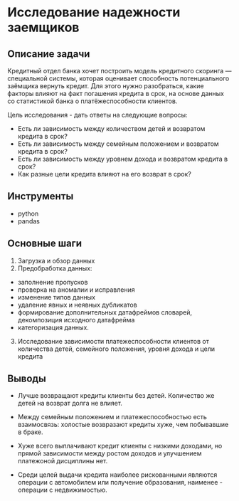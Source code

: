 # Исследование надежности заемщиков
## Описание задачи
Кредитный отдел банка хочет построить модель кредитного скоринга — специальной системы, которая оценивает способность потенциального заёмщика вернуть кредит. Для этого нужно разобраться, какие факторы влияют на факт погашения кредита в срок, на основе данных со статистикой банка о платёжеспособности клиентов.

Цель исследования - дать ответы на следующие вопросы:
* Есть ли зависимость между количеством детей и возвратом кредита в срок?
* Есть ли зависимость между семейным положением и возвратом кредита в срок?
* Есть ли зависимость между уровнем дохода и возвратом кредита в срок?
* Как разные цели кредита влияют на его возврат в срок?

## Инструменты
* python
* pandas
## Основные шаги
1. Загрузка и обзор данных
2. Предобработка данных: 
- заполнение пропусков
- проверка на аномалии и исправления
- изменение типов данных
- удаление явных и неявных дубликатов
- формирование дополнительных датафреймов словарей, декомпозиция исходного датафрейма
- категоризация данных.
3. Исследование зависимости платежеспособности клиентов от количества детей, семейного положения, уровня дохода и цели кредита
## Выводы
* Лучше возвращают кредиты клиенты без детей. Количество же детей на возврат долга не влияет.

* Между семейным положением и платежеспособностью есть взаимосвязь: холостые возвразают кредиты хуже, чем побывавшие в браке.

* Хуже всего выплачивают кредит клиенты с низкими доходами, но прямой зависимости между ростом доходов и улучшением платежоной дисциплины нет.

* Среди целей выдачи кредита наиболее рискованными являются операции с автомобилем или получение образования, наименее - операции с недвижимостью.